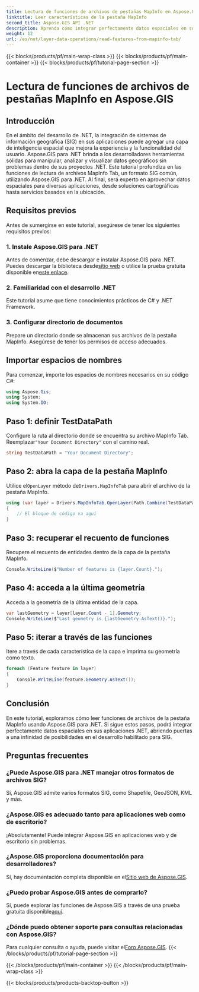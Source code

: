 ```yaml
---
title: Lectura de funciones de archivos de pestañas MapInfo en Aspose.GIS
linktitle: Leer características de la pestaña MapInfo
second_title: Aspose.GIS API .NET
description: Aprenda cómo integrar perfectamente datos espaciales en sus aplicaciones .NET con Aspose.GIS, lo que le permitirá leer funciones de archivos MapInfo Tab sin esfuerzo.
weight: 12
url: /es/net/layer-data-operations/read-features-from-mapinfo-tab/
---
```


{{< blocks/products/pf/main-wrap-class >}}
{{< blocks/products/pf/main-container >}}
{{< blocks/products/pf/tutorial-page-section >}}

# Lectura de funciones de archivos de pestañas MapInfo en Aspose.GIS

## Introducción
En el ámbito del desarrollo de .NET, la integración de sistemas de información geográfica (SIG) en sus aplicaciones puede agregar una capa de inteligencia espacial que mejora la experiencia y la funcionalidad del usuario. Aspose.GIS para .NET brinda a los desarrolladores herramientas sólidas para manipular, analizar y visualizar datos geográficos sin problemas dentro de sus proyectos .NET. Este tutorial profundiza en las funciones de lectura de archivos MapInfo Tab, un formato SIG común, utilizando Aspose.GIS para .NET. Al final, será experto en aprovechar datos espaciales para diversas aplicaciones, desde soluciones cartográficas hasta servicios basados en la ubicación.
## Requisitos previos
Antes de sumergirse en este tutorial, asegúrese de tener los siguientes requisitos previos:
### 1. Instale Aspose.GIS para .NET
 Antes de comenzar, debe descargar e instalar Aspose.GIS para .NET. Puedes descargar la biblioteca desde[sitio web](https://releases.aspose.com/gis/net/) o utilice la prueba gratuita disponible en[este enlace](https://releases.aspose.com/).
### 2. Familiaridad con el desarrollo .NET
Este tutorial asume que tiene conocimientos prácticos de C# y .NET Framework.
### 3. Configurar directorio de documentos
Prepare un directorio donde se almacenan sus archivos de la pestaña MapInfo. Asegúrese de tener los permisos de acceso adecuados.

## Importar espacios de nombres
Para comenzar, importe los espacios de nombres necesarios en su código C#:
```csharp
using Aspose.Gis;
using System;
using System.IO;
```

## Paso 1: definir TestDataPath
 Configure la ruta al directorio donde se encuentra su archivo MapInfo Tab. Reemplazar`"Your Document Directory"` con el camino real.
```csharp
string TestDataPath = "Your Document Directory";
```
## Paso 2: abra la capa de la pestaña MapInfo
 Utilice el`OpenLayer` método de`Drivers.MapInfoTab` para abrir el archivo de la pestaña MapInfo.
```csharp
using (var layer = Drivers.MapInfoTab.OpenLayer(Path.Combine(TestDataPath, "data.tab")))
{
    // El bloque de código va aquí
}
```
## Paso 3: recuperar el recuento de funciones
Recupere el recuento de entidades dentro de la capa de la pestaña MapInfo.
```csharp
Console.WriteLine($"Number of features is {layer.Count}.");
```
## Paso 4: acceda a la última geometría
Acceda a la geometría de la última entidad de la capa.
```csharp
var lastGeometry = layer[layer.Count - 1].Geometry;
Console.WriteLine($"Last geometry is {lastGeometry.AsText()}.");
```
## Paso 5: iterar a través de las funciones
Itere a través de cada característica de la capa e imprima su geometría como texto.
```csharp
foreach (Feature feature in layer)
{
    Console.WriteLine(feature.Geometry.AsText());
}
```

## Conclusión
En este tutorial, exploramos cómo leer funciones de archivos de la pestaña MapInfo usando Aspose.GIS para .NET. Si sigue estos pasos, podrá integrar perfectamente datos espaciales en sus aplicaciones .NET, abriendo puertas a una infinidad de posibilidades en el desarrollo habilitado para SIG.
## Preguntas frecuentes
### ¿Puede Aspose.GIS para .NET manejar otros formatos de archivos SIG?
Sí, Aspose.GIS admite varios formatos SIG, como Shapefile, GeoJSON, KML y más.
### ¿Aspose.GIS es adecuado tanto para aplicaciones web como de escritorio?
¡Absolutamente! Puede integrar Aspose.GIS en aplicaciones web y de escritorio sin problemas.
### ¿Aspose.GIS proporciona documentación para desarrolladores?
 Sí, hay documentación completa disponible en el[Sitio web de Aspose.GIS](https://reference.aspose.com/gis/net/).
### ¿Puedo probar Aspose.GIS antes de comprarlo?
 Sí, puede explorar las funciones de Aspose.GIS a través de una prueba gratuita disponible[aquí](https://releases.aspose.com/).
### ¿Dónde puedo obtener soporte para consultas relacionadas con Aspose.GIS?
 Para cualquier consulta o ayuda, puede visitar el[Foro Aspose.GIS](https://forum.aspose.com/c/gis/33).
{{< /blocks/products/pf/tutorial-page-section >}}

{{< /blocks/products/pf/main-container >}}
{{< /blocks/products/pf/main-wrap-class >}}

{{< blocks/products/products-backtop-button >}}
